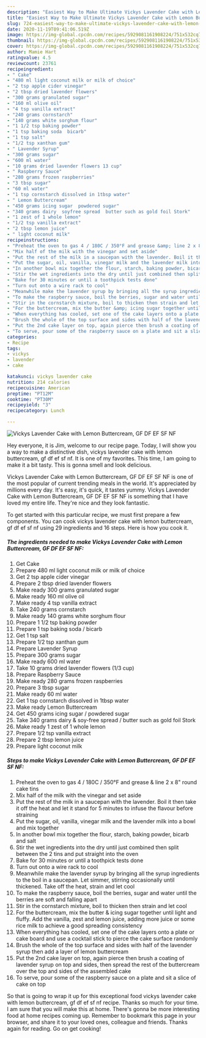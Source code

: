 ```yaml
---
description: "Easiest Way to Make Ultimate Vickys Lavender Cake with Lemon Buttercream, GF DF EF SF NF"
title: "Easiest Way to Make Ultimate Vickys Lavender Cake with Lemon Buttercream, GF DF EF SF NF"
slug: 724-easiest-way-to-make-ultimate-vickys-lavender-cake-with-lemon-buttercream-gf-df-ef-sf-nf
date: 2020-11-19T09:41:06.519Z
image: https://img-global.cpcdn.com/recipes/5929081161908224/751x532cq70/vickys-lavender-cake-with-lemon-buttercream-gf-df-ef-sf-nf-recipe-main-photo.jpg
thumbnail: https://img-global.cpcdn.com/recipes/5929081161908224/751x532cq70/vickys-lavender-cake-with-lemon-buttercream-gf-df-ef-sf-nf-recipe-main-photo.jpg
cover: https://img-global.cpcdn.com/recipes/5929081161908224/751x532cq70/vickys-lavender-cake-with-lemon-buttercream-gf-df-ef-sf-nf-recipe-main-photo.jpg
author: Mamie Hart
ratingvalue: 4.5
reviewcount: 23761
recipeingredient:
- " Cake"
- "480 ml light coconut milk or milk of choice"
- "2 tsp apple cider vinegar"
- "2 tbsp dried lavender flowers"
- "300 grams granulated sugar"
- "160 ml olive oil"
- "4 tsp vanilla extract"
- "240 grams cornstarch"
- "140 grams white sorghum flour"
- "1 1/2 tsp baking powder"
- "1 tsp baking soda  bicarb"
- "1 tsp salt"
- "1/2 tsp xanthan gum"
- " Lavender Syrup"
- "300 grams sugar"
- "600 ml water"
- "10 grams dried lavender flowers 13 cup"
- " Raspberry Sauce"
- "280 grams frozen raspberries"
- "3 tbsp sugar"
- "60 ml water"
- "1 tsp cornstarch dissolved in 1tbsp water"
- " Lemon Buttercream"
- "450 grams icing sugar  powdered sugar"
- "340 grams dairy  soyfree spread  butter such as gold foil Stork"
- "1 zest of 1 whole lemon"
- "1/2 tsp vanilla extract"
- "2 tbsp lemon juice"
- " light coconut milk"
recipeinstructions:
- "Preheat the oven to gas 4 / 180C / 350°F and grease &amp; line 2 x 8&#34; round cake tins"
- "Mix half of the milk with the vinegar and set aside"
- "Put the rest of the milk in a saucepan with the lavender. Boil it then take it off the heat and let it stand for 5 minutes to infuse the flavour before straining"
- "Put the sugar, oil, vanilla, vinegar milk and the lavender milk into a bowl and mix together"
- "In another bowl mix together the flour, starch, baking powder, bicarb and salt"
- "Stir the wet ingredients into the dry until just combined then split between the 2 tins and put straight into the oven"
- "Bake for 30 minutes or until a toothpick tests done"
- "Turn out onto a wire rack to cool"
- "Meanwhile make the lavender syrup by bringing all the syrup ingredients to the boil in a saucepan. Let simmer, stirring occasionally until thickened. Take off the heat, strain and let cool"
- "To make the raspberry sauce, boil the berries, sugar and water until the berries are soft and falling apart"
- "Stir in the cornstarch mixture, boil to thicken then strain and let cool"
- "For the buttercream, mix the butter &amp; icing sugar together until light and fluffy. Add the vanilla, zest and lemon juice, adding more juice or some rice milk to achieve a good spreading consistency"
- "When everything has cooled, set one of the cake layers onto a plate or cake board and use a cocktail stick to pierce the cake surface randomly"
- "Brush the whole of the top surface and sides with half of the lavender syrup then add a layer of lemon buttercream"
- "Put the 2nd cake layer on top, again pierce then brush a coating of lavender syrup on top and sides, then spread the rest of the buttercream over the top and sides of the assembled cake"
- "To serve, pour some of the raspberry sauce on a plate and sit a slice of cake on top"
categories:
- Recipe
tags:
- vickys
- lavender
- cake

katakunci: vickys lavender cake 
nutrition: 214 calories
recipecuisine: American
preptime: "PT12M"
cooktime: "PT30M"
recipeyield: "3"
recipecategory: Lunch

---
```



![Vickys Lavender Cake with Lemon Buttercream, GF DF EF SF NF](https://img-global.cpcdn.com/recipes/5929081161908224/751x532cq70/vickys-lavender-cake-with-lemon-buttercream-gf-df-ef-sf-nf-recipe-main-photo.jpg)

Hey everyone, it is Jim, welcome to our recipe page. Today, I will show you a way to make a distinctive dish, vickys lavender cake with lemon buttercream, gf df ef sf nf. It is one of my favorites. This time, I am going to make it a bit tasty. This is gonna smell and look delicious.

Vickys Lavender Cake with Lemon Buttercream, GF DF EF SF NF is one of the most popular of current trending meals in the world. It's appreciated by millions every day. It's easy, it's quick, it tastes yummy. Vickys Lavender Cake with Lemon Buttercream, GF DF EF SF NF is something that I have loved my entire life. They're nice and they look fantastic.




To get started with this particular recipe, we must first prepare a few components. You can cook vickys lavender cake with lemon buttercream, gf df ef sf nf using 29 ingredients and 16 steps. Here is how you cook it.

<!--inarticleads1-->

##### The ingredients needed to make Vickys Lavender Cake with Lemon Buttercream, GF DF EF SF NF:

1. Get  Cake
1. Prepare 480 ml light coconut milk or milk of choice
1. Get 2 tsp apple cider vinegar
1. Prepare 2 tbsp dried lavender flowers
1. Make ready 300 grams granulated sugar
1. Make ready 160 ml olive oil
1. Make ready 4 tsp vanilla extract
1. Take 240 grams cornstarch
1. Make ready 140 grams white sorghum flour
1. Prepare 1 1/2 tsp baking powder
1. Prepare 1 tsp baking soda / bicarb
1. Get 1 tsp salt
1. Prepare 1/2 tsp xanthan gum
1. Prepare  Lavender Syrup
1. Prepare 300 grams sugar
1. Make ready 600 ml water
1. Take 10 grams dried lavender flowers (1/3 cup)
1. Prepare  Raspberry Sauce
1. Make ready 280 grams frozen raspberries
1. Prepare 3 tbsp sugar
1. Make ready 60 ml water
1. Get 1 tsp cornstarch dissolved in 1tbsp water
1. Make ready  Lemon Buttercream
1. Get 450 grams icing sugar / powdered sugar
1. Take 340 grams dairy &amp; soy-free spread / butter such as gold foil Stork
1. Make ready 1 zest of 1 whole lemon
1. Prepare 1/2 tsp vanilla extract
1. Prepare 2 tbsp lemon juice
1. Prepare  light coconut milk




<!--inarticleads2-->

##### Steps to make Vickys Lavender Cake with Lemon Buttercream, GF DF EF SF NF:

1. Preheat the oven to gas 4 / 180C / 350°F and grease &amp; line 2 x 8&#34; round cake tins
1. Mix half of the milk with the vinegar and set aside
1. Put the rest of the milk in a saucepan with the lavender. Boil it then take it off the heat and let it stand for 5 minutes to infuse the flavour before straining
1. Put the sugar, oil, vanilla, vinegar milk and the lavender milk into a bowl and mix together
1. In another bowl mix together the flour, starch, baking powder, bicarb and salt
1. Stir the wet ingredients into the dry until just combined then split between the 2 tins and put straight into the oven
1. Bake for 30 minutes or until a toothpick tests done
1. Turn out onto a wire rack to cool
1. Meanwhile make the lavender syrup by bringing all the syrup ingredients to the boil in a saucepan. Let simmer, stirring occasionally until thickened. Take off the heat, strain and let cool
1. To make the raspberry sauce, boil the berries, sugar and water until the berries are soft and falling apart
1. Stir in the cornstarch mixture, boil to thicken then strain and let cool
1. For the buttercream, mix the butter &amp; icing sugar together until light and fluffy. Add the vanilla, zest and lemon juice, adding more juice or some rice milk to achieve a good spreading consistency
1. When everything has cooled, set one of the cake layers onto a plate or cake board and use a cocktail stick to pierce the cake surface randomly
1. Brush the whole of the top surface and sides with half of the lavender syrup then add a layer of lemon buttercream
1. Put the 2nd cake layer on top, again pierce then brush a coating of lavender syrup on top and sides, then spread the rest of the buttercream over the top and sides of the assembled cake
1. To serve, pour some of the raspberry sauce on a plate and sit a slice of cake on top




So that is going to wrap it up for this exceptional food vickys lavender cake with lemon buttercream, gf df ef sf nf recipe. Thanks so much for your time. I am sure that you will make this at home. There's gonna be more interesting food at home recipes coming up. Remember to bookmark this page in your browser, and share it to your loved ones, colleague and friends. Thanks again for reading. Go on get cooking!
